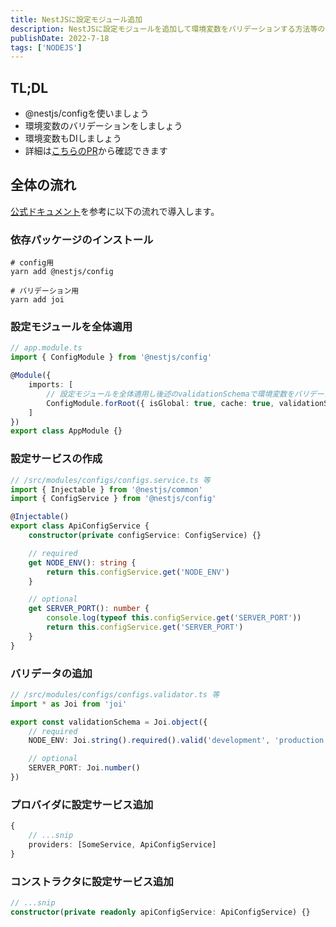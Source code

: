 ```yaml
---
title: NestJSに設定モジュール追加
description: NestJSに設定モジュールを追加して環境変数をバリデーションする方法等のメモ
publishDate: 2022-7-18
tags: ['NODEJS']
---
```


## TL;DL

- @nestjs/configを使いましょう
- 環境変数のバリデーションをしましょう
- 環境変数もDIしましょう
- 詳細は[こちらのPR](https://github.com/g-dash/g-dash/pull/19)から確認できます

## 全体の流れ

[公式ドキュメント](https://docs.nestjs.com/techniques/configuration)を参考に以下の流れで導入します。

### 依存パッケージのインストール

```shell
# config用
yarn add @nestjs/config

# バリデーション用
yarn add joi

```

### 設定モジュールを全体適用

```ts
// app.module.ts
import { ConfigModule } from '@nestjs/config'

@Module({
	imports: [
		// 設定モジュールを全体適用し後述のvalidationSchemaで環境変数をバリデーション
		ConfigModule.forRoot({ isGlobal: true, cache: true, validationSchema })
	]
})
export class AppModule {}
```

### 設定サービスの作成

```ts
// /src/modules/configs/configs.service.ts 等
import { Injectable } from '@nestjs/common'
import { ConfigService } from '@nestjs/config'

@Injectable()
export class ApiConfigService {
	constructor(private configService: ConfigService) {}

	// required
	get NODE_ENV(): string {
		return this.configService.get('NODE_ENV')
	}

	// optional
	get SERVER_PORT(): number {
		console.log(typeof this.configService.get('SERVER_PORT'))
		return this.configService.get('SERVER_PORT')
	}
}
```

### バリデータの追加

```ts
// /src/modules/configs/configs.validator.ts 等
import * as Joi from 'joi'

export const validationSchema = Joi.object({
	// required
	NODE_ENV: Joi.string().required().valid('development', 'production', 'test'),

	// optional
	SERVER_PORT: Joi.number()
})
```

### プロバイダに設定サービス追加

```ts
{
	// ...snip
	providers: [SomeService, ApiConfigService]
}
```

### コンストラクタに設定サービス追加

```ts
// ...snip
constructor(private readonly apiConfigService: ApiConfigService) {}
```
